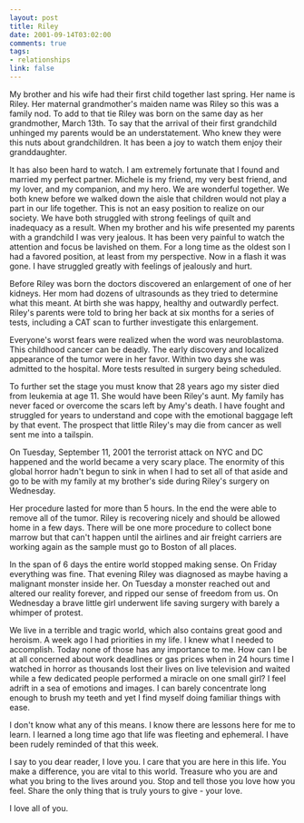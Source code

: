 ```yaml
--- 
layout: post
title: Riley
date: 2001-09-14T03:02:00
comments: true
tags:
- relationships
link: false
---
```

My brother and his wife had their first child together last spring. Her name is Riley. Her          maternal grandmother's maiden name was Riley so this was a family nod. To add to that tie Riley          was born on the same day as her grandmother, March 13th. To say that the arrival of their first          grandchild unhinged my parents would be an understatement. Who knew they were this nuts about          grandchildren. It has been a joy to watch them enjoy their granddaughter.

It has also been hard to watch. I am extremely fortunate that I found and married my perfect          partner. Michele is my friend, my very best friend, and my lover, and my companion, and my hero. We          are wonderful together. We both knew before we walked down the aisle that children would not play a          part in our life together. This is not an easy position to realize on our society. We have both          struggled with strong feelings of quilt and inadequacy as a result. When my brother and his wife          presented my parents with a grandchild I was very jealous. It has been very painful to watch the attention          and focus be lavished on them. For a long time as the oldest son I had a favored position, at least          from my perspective. Now in a flash it was gone. I have struggled greatly with feelings of jealously and hurt.

Before Riley was born the doctors discovered an enlargement of one of her kidneys. Her mom had          dozens of ultrasounds as they tried to determine what this meant. At birth she was happy, healthy and          outwardly perfect. Riley's parents were told to bring her back at six months for a series of tests,          including a CAT scan to further investigate this enlargement.

Everyone's worst fears were realized when the word was neuroblastoma. This childhood cancer can          be deadly. The early discovery and localized appearance of the tumor were in her favor. Within two          days she was admitted to the hospital. More tests resulted in surgery being scheduled.

To further set the stage you must know that 28 years ago my sister died from leukemia          at age 11. She would have been Riley's aunt. My family has never faced or overcome the scars left by          Amy's death. I have fought and struggled for years to understand and cope with the emotional baggage          left by that event. The prospect that little Riley's may die from cancer as well sent me into a tailspin.

On Tuesday, September 11, 2001 the terrorist attack on NYC and DC happened and the world became          a very scary place. The enormity of this global horror hadn't begun to sink in when I had to set          all of that aside and go to be with my family at my brother's side during Riley's surgery on Wednesday.

Her procedure lasted for more than 5 hours. In the end the were able to remove all of the tumor. Riley          is recovering nicely and should be allowed home in a few days. There will be one more          procedure to collect bone marrow but that can't happen until the airlines and air freight carriers          are working again as the sample must go to Boston of all places.

In the span of 6 days the entire world stopped making sense. On Friday everything was          fine. That evening Riley was diagnosed as maybe having a malignant monster inside her. On Tuesday a          monster reached out and altered our reality forever, and ripped our sense of freedom from us.          On Wednesday a brave little girl underwent life saving surgery with barely a whimper of protest.

We live in a terrible and tragic world, which also contains great good and heroism. A week ago          I had priorities in my life. I knew what I needed to accomplish. Today none of those has any importance          to me. How can I be at all concerned about work deadlines or gas prices when in 24 hours time I watched          in horror as thousands lost their lives on live television and waited while a few dedicated people performed a          miracle on one small girl? I feel adrift in a sea of emotions and images. I can barely concentrate          long enough to brush my teeth and yet I find myself doing familiar things with ease.

I don't know what any of this means. I know there are lessons here for me to learn. I learned a          long time ago that life was fleeting and ephemeral. I have been rudely reminded of that this week.

I say to you dear reader, I love you. I care that you are here in this life. You make a          difference, you are vital to this world. Treasure who you are and what you bring to the lives around          you. Stop and tell those you love how you feel. Share the only thing that is truly yours to give - your love.

I love all of you.

